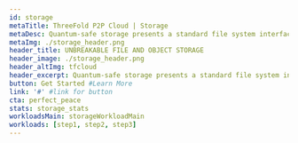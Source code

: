 ```yaml
---
id: storage
metaTitle: ThreeFold P2P Cloud | Storage
metaDesc: Quantum-safe storage presents a standard file system interface that is compatible with most protocols including S3 and IPFS
metaImg: ./storage_header.png
header_title: UNBREAKABLE FILE AND OBJECT STORAGE
header_image: ./storage_header.png
header_altImg: tfcloud
header_excerpt: Quantum-safe storage presents a standard file system interface that is compatible with most protocols including S3 and IPFS
button: Get Started #Learn More
link: '#' #link for button
cta: perfect_peace
stats: storage_stats
workloadsMain: storageWorkloadMain
workloads: [step1, step2, step3]
---
```


